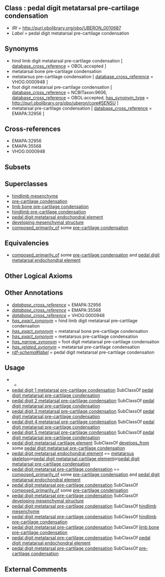 
## Class : pedal digit metatarsal pre-cartilage condensation

 * *IRI* = http://purl.obolibrary.org/obo/UBERON_0010687
 * *Label* = pedal digit metatarsal pre-cartilage condensation

## Synonyms

 * hind limb digit metatarsal pre-cartilage condensation [ [database_cross_reference](../../ef/oboInOwl#hasDbXref.md) = OBOL:accepted ]
 * metatarsal bone pre-cartilage condensation
 * metatarsus pre-cartilage condensation [ [database_cross_reference](../../ef/oboInOwl#hasDbXref.md) = VHOG:0000948 ]
 * foot digit metatarsal pre-cartilage condensation [ [database_cross_reference](../../ef/oboInOwl#hasDbXref.md) = NCBITaxon:9606, [database_cross_reference](../../ef/oboInOwl#hasDbXref.md) = OBOL:accepted, [has_synonym_type](../../pe/oboInOwl#hasSynonymType.md) = http://purl.obolibrary.org/obo/uberon/core#SENSU ]
 * metatarsal pre-cartilage condensation [ [database_cross_reference](../../ef/oboInOwl#hasDbXref.md) = EMAPA:32956 ]

## Cross-references

 * EMAPA:32956
 * EMAPA:35568
 * VHOG:0000948

## Subsets


## Superclasses

 * [hindlimb mesenchyme](../../UBERON/60/UBERON_0003860.md)
 * [pre-cartilage condensation](../../UBERON/66/UBERON_0005866.md)
 * [limb bone pre-cartilage condensation](../../UBERON/82/UBERON_0010882.md)
 * [hindlimb pre-cartilage condensation](../../UBERON/86/UBERON_0010886.md)
 * [pedal digit metatarsal endochondral element](../../UBERON/36/UBERON_0015036.md)
 * [developing mesenchymal structure](../../UBERON/50/UBERON_0017650.md)
 * [composed_primarily_of](../../RO/73/RO_0002473.md) some [pre-cartilage condensation](../../UBERON/66/UBERON_0005866.md)

## Equivalencies

 * [composed_primarily_of](../../RO/73/RO_0002473.md) some [pre-cartilage condensation](../../UBERON/66/UBERON_0005866.md) and [pedal digit metatarsal endochondral element](../../UBERON/36/UBERON_0015036.md)

## Other Logical Axioms


## Other Annotations

 * *[database_cross_reference](../../ef/oboInOwl#hasDbXref.md)* = EMAPA:32956
 * *[database_cross_reference](../../ef/oboInOwl#hasDbXref.md)* = EMAPA:35568
 * *[database_cross_reference](../../ef/oboInOwl#hasDbXref.md)* = VHOG:0000948
 * *[has_exact_synonym](../../ym/oboInOwl#hasExactSynonym.md)* = hind limb digit metatarsal pre-cartilage condensation
 * *[has_exact_synonym](../../ym/oboInOwl#hasExactSynonym.md)* = metatarsal bone pre-cartilage condensation
 * *[has_exact_synonym](../../ym/oboInOwl#hasExactSynonym.md)* = metatarsus pre-cartilage condensation
 * *[has_narrow_synonym](../../ym/oboInOwl#hasNarrowSynonym.md)* = foot digit metatarsal pre-cartilage condensation
 * *[has_related_synonym](../../ym/oboInOwl#hasRelatedSynonym.md)* = metatarsal pre-cartilage condensation
 * *[rdf-schema#label](../../el/rdf-schema#label.md)* = pedal digit metatarsal pre-cartilage condensation

## Usage

 * -
 * [pedal digit 1 metatarsal pre-cartilage condensation](../../UBERON/47/UBERON_0010547.md) SubClassOf [pedal digit metatarsal pre-cartilage condensation](../../UBERON/87/UBERON_0010687.md)
 * [pedal digit 2 metatarsal pre-cartilage condensation](../../UBERON/48/UBERON_0010548.md) SubClassOf [pedal digit metatarsal pre-cartilage condensation](../../UBERON/87/UBERON_0010687.md)
 * [pedal digit 3 metatarsal pre-cartilage condensation](../../UBERON/49/UBERON_0010549.md) SubClassOf [pedal digit metatarsal pre-cartilage condensation](../../UBERON/87/UBERON_0010687.md)
 * [pedal digit 4 metatarsal pre-cartilage condensation](../../UBERON/50/UBERON_0010550.md) SubClassOf [pedal digit metatarsal pre-cartilage condensation](../../UBERON/87/UBERON_0010687.md)
 * [pedal digit 5 metatarsal pre-cartilage condensation](../../UBERON/51/UBERON_0010551.md) SubClassOf [pedal digit metatarsal pre-cartilage condensation](../../UBERON/87/UBERON_0010687.md)
 * [pedal digit metatarsal cartilage element](../../UBERON/97/UBERON_0010697.md) SubClassOf [develops_from](../../RO/02/RO_0002202.md) some [pedal digit metatarsal pre-cartilage condensation](../../UBERON/87/UBERON_0010687.md)
 * [pedal digit metatarsal endochondral element](../../UBERON/36/UBERON_0015036.md) == [metatarsus skeleton](../../UBERON/45/UBERON_0010545.md)or[pedal digit metatarsal cartilage element](../../UBERON/97/UBERON_0010697.md)or[pedal digit metatarsal pre-cartilage condensation](../../UBERON/87/UBERON_0010687.md)
 * [pedal digit metatarsal pre-cartilage condensation](../../UBERON/87/UBERON_0010687.md) == [composed_primarily_of](../../RO/73/RO_0002473.md) some [pre-cartilage condensation](../../UBERON/66/UBERON_0005866.md) and [pedal digit metatarsal endochondral element](../../UBERON/36/UBERON_0015036.md)
 * [pedal digit metatarsal pre-cartilage condensation](../../UBERON/87/UBERON_0010687.md) SubClassOf [composed_primarily_of](../../RO/73/RO_0002473.md) some [pre-cartilage condensation](../../UBERON/66/UBERON_0005866.md)
 * [pedal digit metatarsal pre-cartilage condensation](../../UBERON/87/UBERON_0010687.md) SubClassOf [developing mesenchymal structure](../../UBERON/50/UBERON_0017650.md)
 * [pedal digit metatarsal pre-cartilage condensation](../../UBERON/87/UBERON_0010687.md) SubClassOf [hindlimb mesenchyme](../../UBERON/60/UBERON_0003860.md)
 * [pedal digit metatarsal pre-cartilage condensation](../../UBERON/87/UBERON_0010687.md) SubClassOf [hindlimb pre-cartilage condensation](../../UBERON/86/UBERON_0010886.md)
 * [pedal digit metatarsal pre-cartilage condensation](../../UBERON/87/UBERON_0010687.md) SubClassOf [limb bone pre-cartilage condensation](../../UBERON/82/UBERON_0010882.md)
 * [pedal digit metatarsal pre-cartilage condensation](../../UBERON/87/UBERON_0010687.md) SubClassOf [pedal digit metatarsal endochondral element](../../UBERON/36/UBERON_0015036.md)
 * [pedal digit metatarsal pre-cartilage condensation](../../UBERON/87/UBERON_0010687.md) SubClassOf [pre-cartilage condensation](../../UBERON/66/UBERON_0005866.md)

## External Comments

